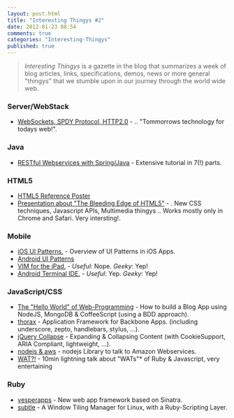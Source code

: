 ```yaml
---
layout: post.html
title: "Interesting Thingys #2"
date: 2012-01-23 08:54
comments: true
categories: "Interesting-Thingys"
published: true
---
```


> _Interesting Thingys_ is a gazette in the blog that summarizes a week of blog articles, links, specifications, demos, news or more general "thingys" that we stumble upon in our journey through the world wide web.

### Server/WebStack
- [WebSockets, SPDY Protocol, HTTP2.0](http://www.igvita.com/2012/01/18/building-a-modern-web-stack-for-the-realtime-web/) - .. "Tommorrows technology for todays web!".

<!-- more -->

### Java
- [RESTful Webservices with Spring/Java](http://www.baeldung.com/2012/01/18/rest-pagination-in-spring/ ) - Extensive tutorial in 7(!) parts.


### HTML5
- [HTML5 Reference Poster](http://www.xhtml-lab.com/html5poster)
- [Presentation about "The Bleeding Edge of HTML5"](http://html5-demos.appspot.com/static/html5-therealbleedingedge/template/index.html) - . New CSS techniques, Javascript APIs, Multimedia thingys .. Works mostly only in Chrome and Safari. Very intersting!.


### Mobile
- [iOS UI Patterns,](http://pttrns.com/) - Overview of UI Patterns in iOS Apps.
- [Android UI Patterns](http://androidpttrns.com/)
- [VIM for the iPad.](http://applidium.com/en/applications/vim/) -  _Useful_: Nope. _Geeky_: Yep!
- [Android Terminal IDE.](https://market.android.com/details?id=com.spartacusrex.spartacuside) -  _Useful_: Yep. _Geeky_: Yep!

### JavaScript/CSS
- [The "Hello World" of Web-Programming](http://blog.james-carr.org/2012/01/16/blog-rolling-with-mongodb-node-js-and-coffeescript/) -  How to build a Blog App using NodeJS, MongoDB & CoffeeScript (using a BDD approach).
- [thorax](http://walmartlabs.github.com/thorax/) - Application Framework for  Backbone Apps. (including underscore, zepto, handlebars, stylus, ...).
- [jQuery Collapse](http://webcloud.se/code/jQuery-Collapse/) - Expanding & Collapsing Content (with CookieSupport, ARIA Compliant, lightweight, ...).
- [nodejs & aws](https://github.com/livelycode/aws-lib) - nodejs Library to talk to Amazon Webservices.
- [WAT?!](https://www.destroyallsoftware.com/talks/wat) - 10min lightning talk about "WATs"* of Ruby & Javascript, very entertaining


### Ruby
- [vesperapps](http://vesperapps.com/) - New web app framework based on Sinatra.
- [subtle](http://subforge.org/projects/subtle/wiki) - A Window Tiling Manager for Linux, with a Ruby-Scripting Layer.
